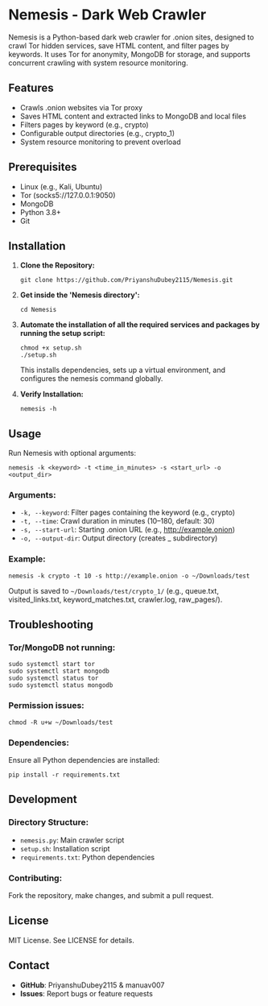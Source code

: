 # Nemesis - Dark Web Crawler

Nemesis is a Python-based dark web crawler for .onion sites, designed to crawl Tor hidden services, save HTML content, and filter pages by keywords. It uses Tor for anonymity, MongoDB for storage, and supports concurrent crawling with system resource monitoring.

## Features

- Crawls .onion websites via Tor proxy
- Saves HTML content and extracted links to MongoDB and local files
- Filters pages by keyword (e.g., crypto)
- Configurable output directories (e.g., crypto_1)
- System resource monitoring to prevent overload

## Prerequisites

- Linux (e.g., Kali, Ubuntu)
- Tor (socks5://127.0.0.1:9050)
- MongoDB
- Python 3.8+
- Git

## Installation

1. **Clone the Repository:**
   ```
   git clone https://github.com/PriyanshuDubey2115/Nemesis.git
   ```

2. **Get inside the 'Nemesis directory':**
   ```
   cd Nemesis
   ```

3. **Automate the installation of all the required services and packages by running the setup script:**
   ```
   chmod +x setup.sh
   ./setup.sh
   ```
   
   This installs dependencies, sets up a virtual environment, and configures the nemesis command globally.

4. **Verify Installation:**
   ```
   nemesis -h
   ```

## Usage

Run Nemesis with optional arguments:
```
nemesis -k <keyword> -t <time_in_minutes> -s <start_url> -o <output_dir>
```

### Arguments:
- `-k, --keyword`: Filter pages containing the keyword (e.g., crypto)
- `-t, --time`: Crawl duration in minutes (10–180, default: 30)
- `-s, --start-url`: Starting .onion URL (e.g., http://example.onion)
- `-o, --output-dir`: Output directory (creates <keyword>_<number> subdirectory)

### Example:
```
nemesis -k crypto -t 10 -s http://example.onion -o ~/Downloads/test
```

Output is saved to `~/Downloads/test/crypto_1/` (e.g., queue.txt, visited_links.txt, keyword_matches.txt, crawler.log, raw_pages/).

## Troubleshooting

### Tor/MongoDB not running:
```
sudo systemctl start tor
sudo systemctl start mongodb
sudo systemctl status tor
sudo systemctl status mongodb
```

### Permission issues:
```
chmod -R u+w ~/Downloads/test
```

### Dependencies:
Ensure all Python dependencies are installed:
```
pip install -r requirements.txt
```

## Development

### Directory Structure:
- `nemesis.py`: Main crawler script
- `setup.sh`: Installation script
- `requirements.txt`: Python dependencies

### Contributing:
Fork the repository, make changes, and submit a pull request.

## License

MIT License. See LICENSE for details.

## Contact

- **GitHub**: PriyanshuDubey2115 & manuav007
- **Issues**: Report bugs or feature requests
